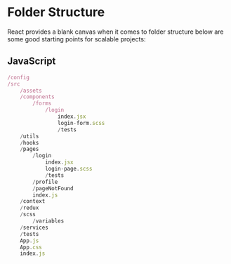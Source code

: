 # Folder Structure

React provides a blank canvas when it comes to folder structure below are some good starting points for scalable projects:

## JavaScript

```js
/config
/src
    /assets
    /components
        /forms
            /login
                index.jsx
                login-form.scss
                /tests
    /utils
    /hooks
    /pages
        /login
            index.jsx
            login-page.scss
            /tests
        /profile
        /pageNotFound
        index.js
    /context
    /redux
    /scss
        /variables
    /services
    /tests
    App.js
    App.css
    index.js
```
